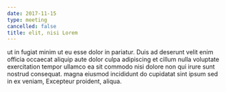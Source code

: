 ```yaml
---
date: 2017-11-15
type: meeting
cancelled: false
title: elit, nisi Lorem
---
```

ut in fugiat minim ut eu esse dolor in pariatur. Duis ad deserunt velit enim officia occaecat aliquip aute dolor culpa adipiscing et cillum nulla voluptate exercitation tempor ullamco ea sit commodo nisi dolore non qui irure sunt nostrud consequat. magna eiusmod incididunt do cupidatat sint ipsum sed in ex veniam, Excepteur proident, aliqua.